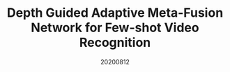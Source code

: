 ---
title: "Depth Guided Adaptive Meta-Fusion Network for Few-shot Video Recognition"
date: 20200812
category: "vision"
author_list: "Yuqian Fu*, Li Zhang*, Junke Wang, Yanwei Fu, Yu-Gang Jiang"
pub_in: "ACM MM 2020"
oral: " (Oral)"
pdf_url: "https://arxiv.org/abs/2010.09982"
img_path1: "DGA.png"
---